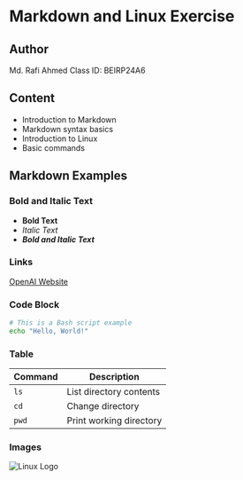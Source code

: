 # Markdown and Linux Exercise

## Author
Md. Rafi Ahmed
Class ID: BEIRP24A6

## Content
- Introduction to Markdown  
- Markdown syntax basics  
- Introduction to Linux  
- Basic commands  

## Markdown Examples

### Bold and Italic Text
- **Bold Text**  
- *Italic Text*  
- ***Bold and Italic Text***  

### Links
[OpenAI Website](https://www.openai.com)

### Code Block
```bash
# This is a Bash script example
echo "Hello, World!"
```

### Table
| Command | Description |
|---------|-------------|
| `ls` | List directory contents |
| `cd` | Change directory |
| `pwd` | Print working directory |

### Images
![Linux Logo](https://upload.wikimedia.org/wikipedia/commons/a/ab/Linux_Logo_in_Linux_Libertine_Font.svg)
